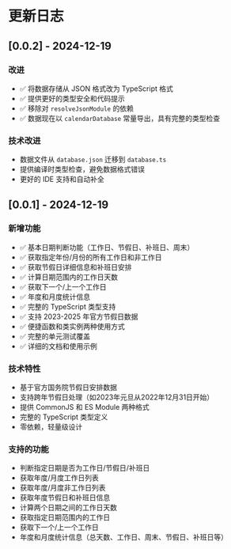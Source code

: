 # 更新日志

## [0.0.2] - 2024-12-19

### 改进
- ✅ 将数据存储从 JSON 格式改为 TypeScript 格式
- ✅ 提供更好的类型安全和代码提示
- ✅ 移除对 `resolveJsonModule` 的依赖
- ✅ 数据现在以 `calendarDatabase` 常量导出，具有完整的类型检查

### 技术改进
- 数据文件从 `database.json` 迁移到 `database.ts`
- 提供编译时类型检查，避免数据格式错误
- 更好的 IDE 支持和自动补全

## [0.0.1] - 2024-12-19

### 新增功能
- ✅ 基本日期判断功能（工作日、节假日、补班日、周末）
- ✅ 获取指定年份/月份的所有工作日和非工作日
- ✅ 获取节假日详细信息和补班日安排
- ✅ 计算日期范围内的工作日天数
- ✅ 获取下一个/上一个工作日
- ✅ 年度和月度统计信息
- ✅ 完整的 TypeScript 类型支持
- ✅ 支持 2023-2025 年官方节假日数据
- ✅ 便捷函数和类实例两种使用方式
- ✅ 完整的单元测试覆盖
- ✅ 详细的文档和使用示例

### 技术特性
- 基于官方国务院节假日安排数据
- 支持跨年节假日处理（如2023年元旦从2022年12月31日开始）
- 提供 CommonJS 和 ES Module 两种格式
- 完整的 TypeScript 类型定义
- 零依赖，轻量级设计

### 支持的功能
- 判断指定日期是否为工作日/节假日/补班日
- 获取年度/月度工作日列表
- 获取年度/月度非工作日列表
- 获取年度节假日和补班日信息
- 计算两个日期之间的工作日天数
- 获取指定日期范围内的工作日
- 获取下一个/上一个工作日
- 年度和月度统计信息（总天数、工作日、周末、节假日、补班日等） 